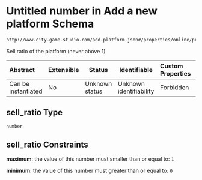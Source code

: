 # Untitled number in Add a new platform Schema

```txt
http://www.city-game-studio.com/add.platform.json#/properties/online/properties/sell_ratio
```

Sell ratio of the platform (never above 1)


| Abstract            | Extensible | Status         | Identifiable            | Custom Properties | Additional Properties | Access Restrictions | Defined In                                                                           |
| :------------------ | ---------- | -------------- | ----------------------- | :---------------- | --------------------- | ------------------- | ------------------------------------------------------------------------------------ |
| Can be instantiated | No         | Unknown status | Unknown identifiability | Forbidden         | Allowed               | none                | [add-platform.schema.json\*](../out/add-platform.schema.json "open original schema") |

## sell_ratio Type

`number`

## sell_ratio Constraints

**maximum**: the value of this number must smaller than or equal to: `1`

**minimum**: the value of this number must greater than or equal to: `0`
